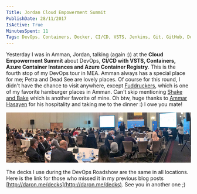 ```yaml
---
Title: Jordan Cloud Empowerment Summit
PublishDate: 28/11/2017
IsActive: True
MinutesSpent: 11
Tags: DevOps, Containers, Docker, CI/CD, VSTS, Jenkins, Git, GitHub, Docker Swarm, Kubernetes, DC/OS, ACS, AKS, ACI, DevTest Labs, Service Fabric, IaC
---
```


Yesterday I was in Amman, Jordan, talking (again :)) at the **Cloud Empowerment Summit** about DevOps, **CI/CD with VSTS, Containers, Azure Container Instances and Azure Container Registry**. This is the fourth stop of my DevOps tour in MEA. Amman always has a special place for me; Petra and Dead See are lovely places. Of course for this round, I didn't have the chance to visit anywhere, except [Fuddruckers](http://4sq.com/cU2hSW), which is one of my favorite hamburger places in Amman. Can't skip mentioning [Shake and Bake](http://4sq.com/15GpfwO) which is another favorite of mine. Oh btw, huge thanks to [Ammar Hasayen](https://twitter.com/ammarhasayen) for his hospitality and taking me to the dinner :) I owe you mate!

![Amman Cloud Empowerment Summit](media/Jordan-Cloud-Empowerment-Summit/2017-11-27%2010.45.30.jpg)

The decks I use during the DevOps Roadshow are the same in all locations. Here is the link for those who missed it in my previous blog posts [http://daron.me/decks](http://daron.me/decks). See you in another one ;)